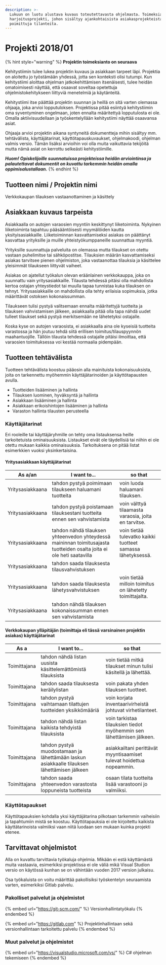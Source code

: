 ```yaml
---
description: >-
  Lukuun on luotu alustava kuvaus toteutettavasta ohjelmasta. Toimeksianto on
  harjoitusprojekti, johon sisältyy ajankohtaisista asiakasprojekteista
  poimittuja tilanteita.
---
```


# Projekti 2018/01

{% hint style="warning" %}
**Projektin toimeksianto on seuraava**

Kehitystiimin tulee lukea projektin kuvaus ja asiakkaan tarpeet läpi. Projektia on aloitettu jo työstämään yhdessä, jotta sen konteksti olisi tutumpi. Kun kehitystiimi aloittaa ohjelman jatkokehittämisen itsenäisesti, tulee heidän omatoimisesti näyttää, että osaavat soveltaa opetettuja ohjelmistokehitykseen liittyviä menetelmiä ja käytänteitä.

Kehitystiimi itse päättää projektin suunnan ja heillä on sitä varten olemassa ohjaaja, joka arvioi lopputuloksen. Projektissa pitää esiintyä kehitystiimin oma syventyminen ongelmaan, joten ennalta määritettyä lopputulosta ei ole. Omalla aktiivisuudellaan ja työskentelyllään kehitystiimi näyttää osaavansa asiat.

Ohjaaja arvioi projektin aikana syntyneitä dokumentteja mihin sisältyy mm. tehtävälista, käyttäjätarinat, käyttötapauskuvaukset, ohjelmakoodi, ohjelman valmis versio. Tämän lisäksi arvioihin voi olla muita vaikuttavia tekijöitä mutta nämä asiat on kerrottu selkeästi kehitystiimille.

_**Huom! Opiskelijoille suunnatuissa projekteissa heidän arviointinsa ja palautettavat dokumentit on kuvattu tarkemmin heidän omalla oppimisalustallaan.**_
{% endhint %}



## Tuotteen nimi / Projektin nimi

Verkkokaupan tilauksen vastaanottaminen ja käsittely

## Asiakkaan kuvaus tarpeista

Asiakkaalla on autojen varaosien myyntiin keskittynyt liiketoiminta. Nykyinen liiketoiminta tapahtuu pääsääntöisesti myymälöiden kautta yksityisasiakkaille. Liiketoiminnan kasvattamiseksi asiakas on päättänyt kasvattaa yrityksille ja muille yhteistyökumppaneille suunnattua myyntiä.

Yrityksille suunnattuja palveluita on olemassa mutta tilaukset on otettu vastaan puhelimitse tai sähköpostitse. Tilauksien määrän kasvattamiseksi asiakas tarvitsee pienen ohjelmiston, joka vastaanottaa tilauksia ja käsittelee yleisimmät tilaukseen liittyvät vaiheet.

Asiakas on ajatellut työkalun olevan eräänlainen verkkokauppa, joka on suunnattu vain yritysasiakkaille. Tilausta tehdessä pitäisi olla mahdollista kertoa ostajan yhteystiedot tai muulla tapaa tunnistaa kuka tilauksen on tehnyt. Yritysasiakkaille on mahdollista olla tehty erilaisia sopimuksia, jotka määrittävät ostoksen kokonaissumman.

Tilaukseen tulisi pystyä valitsemaan ennalta määritettyjä tuotteita ja tilauksen vahvistamisen jälkeen, asiakkaalla pitää olla tapa nähdä uudet tulleet tilaukset sekä pystyä merkitsemään ne lähetetyksi ostajalle.

Koska kyse on autojen varaosista, ei asiakkaalla aina ole kyseisiä tuotteita varastossa ja hän joutuu tehdä siitä erillisen toimitus/tilauspyynnön maahantuojille. Tällöin tilausta tehdessä ostajalle pitäisi ilmoittaa, että varaosien toimituksessa voi kestää normaalia pidempään.

## Tuotteen tehtävälista

Tuotteen tehtävälista koostuu pääosin alla mainituista kokonaisuuksista, joita on tarkennettu myöhemmin käyttäjätarinoiden ja käyttötapausten avulla.

* Tuotteiden lisääminen ja hallinta
* Tilauksen luominen, hyväksyntä ja hallinta
* Asiakkaan lisääminen ja hallinta
* Asiakkaan erikoishintojen lisääminen ja hallinta
* Varaston hallinta tilausten perusteella

### Käyttäjätarinat

Eri rooleille tai käyttäjäryhmille on tehty oma listauksensa heille tarkoitetuista ominaisuuksista. Listaukset eivät ole täydellisiä tai niihin ei ole otettu mukaan kaikkia ominaisuuksia. Tarkoituksena on pitää listat esimerkkien vuoksi yksinkertaisina.

#### Yritysasiakkaan käyttäjätarinat

| As a/an          | I want to...                                                                                                          | so that                                                     |
| ---------------- | --------------------------------------------------------------------------------------------------------------------- | ----------------------------------------------------------- |
| Yritysasiakkaana | tahdon pystyä poimimaan tilaukseen haluamani tuotteita                                                                | voin luoda haluamani tilauksen.                             |
| Yritysasiakkaana | tahdon pystyä poistamaan tilauksestani tuotteita ennen sen vahvistamista                                              | voin välttyä tilaamasta varaosia, joita en tarvitse.        |
| Yritysasiakkaana | tahdon nähdä tilauksen yhteenvedon yhteydessä maininnan toimitusajasta tuotteiden osalta joita ei ole heti saatavilla | voin tietää tulevatko kaikki tuotteet samassa lähetyksessä. |
| Yritysasiakkaana | tahdon saada tilauksesta tilausvahvistuksen                                                                           |                                                             |
| Yritysasiakkaana | tahdon saada tilauksesta lähetysvahvistuksen                                                                          | voin tietää milloin toimitus on lähetetty toimittajalta.    |
| Yritysasiakkaana | tahdon nähdä tilauksen kokonaissumman ennen sen vahvistamista                                                         |                                                             |

#### Verkkokaupan ylläpitäjän (toimittaja eli tässä varsinainen projektin asiakas) käyttäjätarinat

| As a         | I want to...                                                                                | so that                                                              |
| ------------ | ------------------------------------------------------------------------------------------- | -------------------------------------------------------------------- |
| Toimittajana | tahdon nähdä listan uusista käsittelemättömistä tilauksista                                 | voin tietää mitkä tilaukset minun tulisi käsitellä ja lähettää.      |
| Toimittajana | tahdon saada tilauksesta keräilylistan                                                      | voin pakata yhden tilauksen tuotteet.                                |
| Toimittajana | tahdon pystyä vaihtamaan tilattujen tuotteiden yksikkömääriä                                | voin korjata inventaarivirheistä johtuvat virhetilanteet.            |
| Toimittajana | tahdon nähdä listan kaikista tehdyistä tilauksista                                          | voin tarkistaa tilauksien tiedot myöhemmin sen lähettämisen jälkeen. |
| Toimittajana | tahdon pystyä muodostamaan ja lähettämään laskun asiakkaalle tilauksen lähettämisen jälkeen | asiakkailtani perittävät myyntisaamiset tulevat hoidettua nopeammin. |
| Toimittajana | tahdon saada yhteenvedon varastosta loppuneista tuotteista                                  | osaan tilata tuotteita lisää varastooni jo valmiiksi.                |

### Käyttötapaukset

Käyttötapauksien kohdalla yksi käyttäjätarina pilkotaan tarkemmin vaiheisiin ja tapahtumiin mistä se koostuu. Käyttötapauksia ei ole kirjoitettu kaikista käyttätarinoista valmiiksi vaan niitä luodaan sen mukaan kuinka projekti etenee.

## Tarvittavat ohjelmistot

Alla on kuvattu tarvittavia työkaluja ohjelmia. Mikään ei estä käyttämästä muita vastaavia, esimerkiksi projektissa ei ole väliä mikä Visual Studion versio on käytössä kunhan se on vähintään vuoden 2017 version julkaisu.

Osa työkaluista on voitu määrittää pakollisiksi työskentelyn seuraamista varten, esimerkiksi Gitlab palvelu.

### Pakolliset palvelut ja ohjelmistot

{% embed url="https://git-scm.com/" %}
Versionhallintatyökalu
{% endembed %}

{% embed url="https://gitlab.com" %}
Projektinhallintaan sekä versionhallintaan tarkoitettu palvelu
{% endembed %}

### Muut palvelut ja ohjelmistot

{% embed url="https://visualstudio.microsoft.com/vs/" %}
C# ohjelman tekemiseen
{% endembed %}

